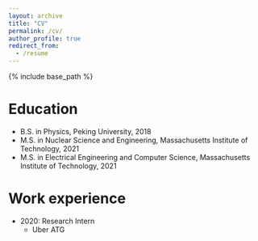 ```yaml
---
layout: archive
title: "CV"
permalink: /cv/
author_profile: true
redirect_from:
  - /resume
---
```


{% include base_path %}

Education
======
* B.S. in Physics, Peking University, 2018
* M.S. in Nuclear Science and Engineering, Massachusetts Institute of Technology, 2021
* M.S. in Electrical Engineering and Computer Science, Massachusetts Institute of Technology, 2021

Work experience
======
* 2020: Research Intern
  * Uber ATG

<!-- 
Publications
======
  <ul>{% for post in site.publications %}
    {% include archive-single-cv.html %}
  {% endfor %}</ul> -->
  

